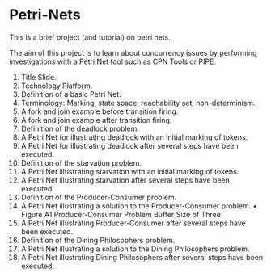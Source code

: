 # Petri-Nets
This is a brief project (and tutorial) on petri nets.

The aim of this project is to learn about concurrency issues by performing investigations with a Petri Net tool such as CPN Tools or PIPE.
1. Title Slide.
2. Technology Platform.
3. Definition of a basic Petri Net.
4. Terminology: Marking, state space, reachability set, non-determinism.
5. A fork and join example before transition firing.
6. A fork and join example after transition firing.
7. Definition of the deadlock problem.
8. A Petri Net for illustrating deadlock with an initial marking of tokens.
9. A Petri Net for illustrating deadlock after several steps have been executed.
10. Definition of the starvation problem.
11. A Petri Net illustrating starvation with an initial marking of tokens.
12. A Petri Net illustrating starvation after several steps have been executed.
13. Definition of the Producer-Consumer problem.
14. A Petri Net illustrating a solution to the Producer-Consumer problem.
• Figure A1 Producer-Consumer Problem Buffer Size of Three
15. A Petri Net illustrating Producer-Consumer after several steps have been executed.
16. Definition of the Dining Philosophers problem.
17. A Petri Net illustrating a solution to the Dining Philosophers problem.
18. A Petri Net illustrating Dining Philosophers after several steps have been executed.


